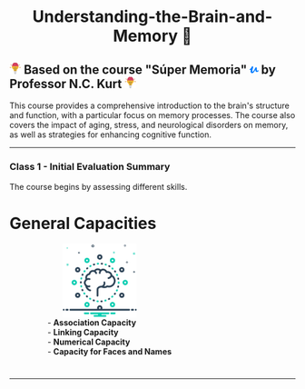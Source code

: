 <h1 align="center">Understanding-the-Brain-and-Memory 💭</h1>

## <a href="https://www.udemy.com/user/nckurt/"><img src="brain.svg" alt="brain" width="4%"></a> Based on the course "Súper Memoria" <a href="https://www.udemy.com/user/nckurt/"><img src="udemy.svg" alt="brain" width="3%"></a> by Professor N.C. Kurt <a href="https://www.udemy.com/user/nckurt/"><img src="brain.svg" alt="brain" width="4%"></a>
This course provides a comprehensive introduction to the brain's structure and function, with a particular focus on memory processes. The course also covers the impact of aging, stress, and neurological disorders on memory, as well as strategies for enhancing cognitive function.

---

### **Class 1 - Initial Evaluation Summary**

The course begins by assessing different skills.

# General Capacities

<img align="right" width=130px alt="Brain" hspace="280" src="brain (1).svg" />

&nbsp;&nbsp;&nbsp;&nbsp;&nbsp;&nbsp;&nbsp;&nbsp;&nbsp;&nbsp;&nbsp;&nbsp;&nbsp;&nbsp;&nbsp;&nbsp; - **Association Capacity**  
&nbsp;&nbsp;&nbsp;&nbsp;&nbsp;&nbsp;&nbsp;&nbsp;&nbsp;&nbsp;&nbsp;&nbsp;&nbsp;&nbsp;&nbsp;&nbsp; - **Linking Capacity**  
&nbsp;&nbsp;&nbsp;&nbsp;&nbsp;&nbsp;&nbsp;&nbsp;&nbsp;&nbsp;&nbsp;&nbsp;&nbsp;&nbsp;&nbsp;&nbsp; - **Numerical Capacity**  
&nbsp;&nbsp;&nbsp;&nbsp;&nbsp;&nbsp;&nbsp;&nbsp;&nbsp;&nbsp;&nbsp;&nbsp;&nbsp;&nbsp;&nbsp;&nbsp; - **Capacity for Faces and Names**

#

---
